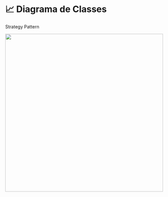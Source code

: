 # :chart_with_upwards_trend: Diagrama de Classes
Strategy Pattern

<img src = "https://user-images.githubusercontent.com/79669245/187203784-883c7111-93aa-4ad8-8475-c402a87d979b.png" width="500"/>
